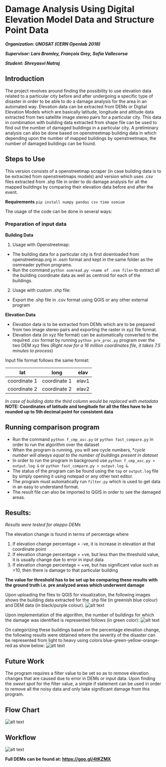 # Damage Analysis Using Digital Elevation Model Data and Structure Point Data

**_Organization: UNOSAT (CERN Openlab 2018)_**

**_Supervisor: Lars Bromley, François Grey, Sofia Vallecorsa_**

**_Student: Shreyasvi Natraj_**

## Introduction
The project revolves around finding the possibility to use elevation data related to a particular city before and after undergoing a specific type of disaster in order to be able to do a damage analysis for the area in an automated way.
Elevation data can be extracted from DEMs or Digital Elevation Models which are basically latitude, longitude and altitude data extracted from two satellite image stereo pairs for a particular city. This data in combination with building data extracted from shape file can be used to find out the number of damaged buildings in a particular city. A preliminary analysis can also be done based on openstreetmap building data in which depending upon the number of mapped buildings by openstreetmaps, the number of damaged buildings can be found.

## Steps to Use
This version consists of a openstreetmap scraper (in case building data is to be extracted from openstreetmaps models) and version which uses .csv files extracted from .shp file in order to do damage analysis for all the mapped buildings by comparing their elevation data before and after the event.

**Requirements**
`pip install numpy pandas csv time osmium`

The usage of the code can be done in several ways:

### Preparation of input data

**Building Data**
1) Usage with Openstreetmap:
- The building data for a particular city is first downloaded from openstreetmap.org in .osm format and kept in the same folder as the osmreader python programs.
- Run the command `python osmread.py <name of .osm file>` to extract all the building coordinate data as well as centroid for each of the buildings.
2) Usage with custom .shp file:
- Export the .shp file in .csv format using QGIS or any other external program

**Elevation Data**
- Elevation data is to be extracted from DEMs which are to be prepared from two image stereo pairs and exporting the raster in xyz file format.
- Elevation data (in xyz file format) can be automatically converted to the required .csv format by running `python pre_proc.py` program over the two DEM xyz files (*Right now for a 16 million coordinates file, it takes 7.5 minutes to process*)

Input file format follows the same format:

| lat | long | elav |
| :---: | :---: | :---: |
| coordinate 1 | coordinate 1 | elav1 |
| coordinate 2 | coordinate 2 | elav2 |

*In case of building data the third column would be replaced with metadata*
**NOTE: Coordinates of latitude and longitude for all the files have to be rounded up to 5th decimal point for consistent data**

## Running comparison program
- Run the command `python f_cmp_asc.py` or `python fast_compare.py` in order to run the algorithm over the dataset
- When the program is running, you will see cycle numbers, **cycle number will always equal to the number of buildings present in dataset*
- In order to run the program in background use `python f_cmp_asc.py > output.log &` or `python fast_compare.py > output.log &`.
- The status of the program can be found using the `top` or `output.log` file by simply opening it using notepad or any other text editor.
- The program must automatically run `filter.py` which is used to get data in an easy to understand format.
- The result file can also be imported to QGIS in order to see the damaged areas.

## Results:
*Results were tested for aleppo DEMs*

The elevation change is found in terms of percentage where
1) If elevation change percentage = -ve, it is increase in elevation at that coordinate point
2) If elevation change percentage = +ve, but less than the threshold value, it is usually change due to error in input data
3) If elevation change percentage = +ve, but has significant value such as >10, then there is damage to that particular building

**The value for threshold has to be set up be comparing these results with the ground truth i.e. pre analyzed areas which underwent damage**

Upon uploading the files to QGIS for visualization, the following images shows the building data extracted for the .shp file (in greenish blue colour) and DEM data (in black/purple colour).
![alt text](https://github.com/nshreyasvi/damage_analysis_unosat/blob/master/basic_algo/results.JPG)

Upon implementation of the algorithm, the number of buildings for which the damage was identified is represented follows (in green color):
![alt text](https://github.com/nshreyasvi/damage_analysis_unosat/blob/master/basic_algo/results_1.JPG)

On categorizing these buildings based on the percentage elevation change, the following results were obtained where the severity of the disaster can be represented from light to heavy using colors blue-green-yellow-orange-red as show below:
![alt text](https://github.com/nshreyasvi/damage_analysis_unosat/blob/master/basic_algo/results_2.JPG)

## Future Work
The program requires a filter value to be set so as to remove elevation changes that are caused due to error in DEMs or input data. Upon finding the *sweet spot* for the filter value, a simple if statement can be used in order to remove all the noisy data and only take significant damage from this program.


## Flow Chart
![alt text](https://github.com/nshreyasvi/damage_analysis_unosat/blob/master/basic_algo/algo.png)

## Workflow
![alt text](https://github.com/nshreyasvi/damage_analysis_unosat/blob/master/basic_algo/flowchart.png)

**Full DEMs can be found at: https://goo.gl/4tKZMX**
